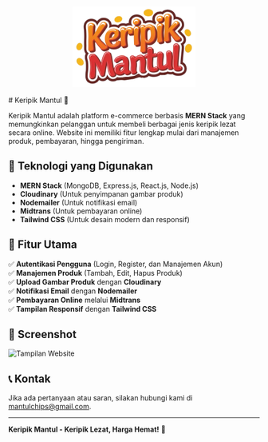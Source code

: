 <p align="center">
  <img alt="logo" src="/frontend/public/logo_keripik.png">
</p>
# Keripik Mantul 🍟

Keripik Mantul adalah platform e-commerce berbasis **MERN Stack** yang memungkinkan pelanggan untuk membeli berbagai jenis keripik lezat secara online. Website ini memiliki fitur lengkap mulai dari manajemen produk, pembayaran, hingga pengiriman.

## 🚀 Teknologi yang Digunakan

- **MERN Stack** (MongoDB, Express.js, React.js, Node.js)
- **Cloudinary** (Untuk penyimpanan gambar produk)
- **Nodemailer** (Untuk notifikasi email)
- **Midtrans** (Untuk pembayaran online)
- **Tailwind CSS** (Untuk desain modern dan responsif)

## 📌 Fitur Utama

✅ **Autentikasi Pengguna** (Login, Register, dan Manajemen Akun)  
✅ **Manajemen Produk** (Tambah, Edit, Hapus Produk)  
✅ **Upload Gambar Produk** dengan **Cloudinary**  
✅ **Notifikasi Email** dengan **Nodemailer**  
✅ **Pembayaran Online** melalui **Midtrans**  
✅ **Tampilan Responsif** dengan **Tailwind CSS**  

## 🎨 Screenshot

![Tampilan Website](https://via.placeholder.com/800x400.png?text=Keripik+Mantul)

## 📞 Kontak

Jika ada pertanyaan atau saran, silakan hubungi kami di [mantulchips@gmail.com](mailto:mantulchips@gmail.com).

---
**Keripik Mantul - Keripik Lezat, Harga Hemat!** 🎉
